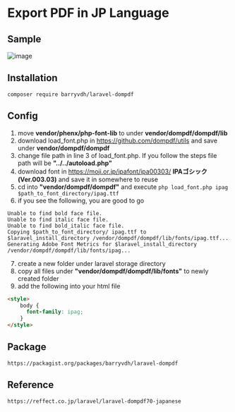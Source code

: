 # Export PDF in JP Language
## Sample
![image](https://user-images.githubusercontent.com/42564050/153977123-b2e9511c-e2c7-4fc5-a0e6-ccf9e76278d0.png)

## Installation
```
composer require barryvdh/laravel-dompdf
```

## Config
1. move **vendor/phenx/php-font-lib** to under **vendor/dompdf/dompdf/lib**
2. download load_font.php in https://github.com/dompdf/utils and save under **vendor/dompdf/dompdf**
3. change file path in line 3 of load_font.php. If you follow the steps file path will be **"../../autoload.php"**
4. download font in https://moji.or.jp/ipafont/ipa00303/ **IPAゴシック(Ver.003.03)** and save it in somewhere to reuse
5. cd into **"vendor/dompdf/dompdf"** and execute ```php load_font.php ipag $path_to_font_directory/ipag.ttf```
6. if you see the following, you are good to go
```
Unable to find bold face file.
Unable to find italic face file.
Unable to find bold_italic face file.
Copying $path_to_font_directory/ ipag.ttf to $laravel_install_directory /vendor/dompdf/dompdf/lib/fonts/ipag.ttf...
Generating Adobe Font Metrics for $laravel_install_directory /vendor/dompdf/dompdf/lib/fonts/ipag...
```
7. create a new folder under laravel storage directory
8. copy all files under **"vendor/dompdf/dompdf/lib/fonts"** to newly created folder
9. add the following into your html file
```html
<style>
    body {
      font-family: ipag;
    }
</style>
```

## Package
```
https://packagist.org/packages/barryvdh/laravel-dompdf
```

## Reference
```
https://reffect.co.jp/laravel/laravel-dompdf70-japanese
```
